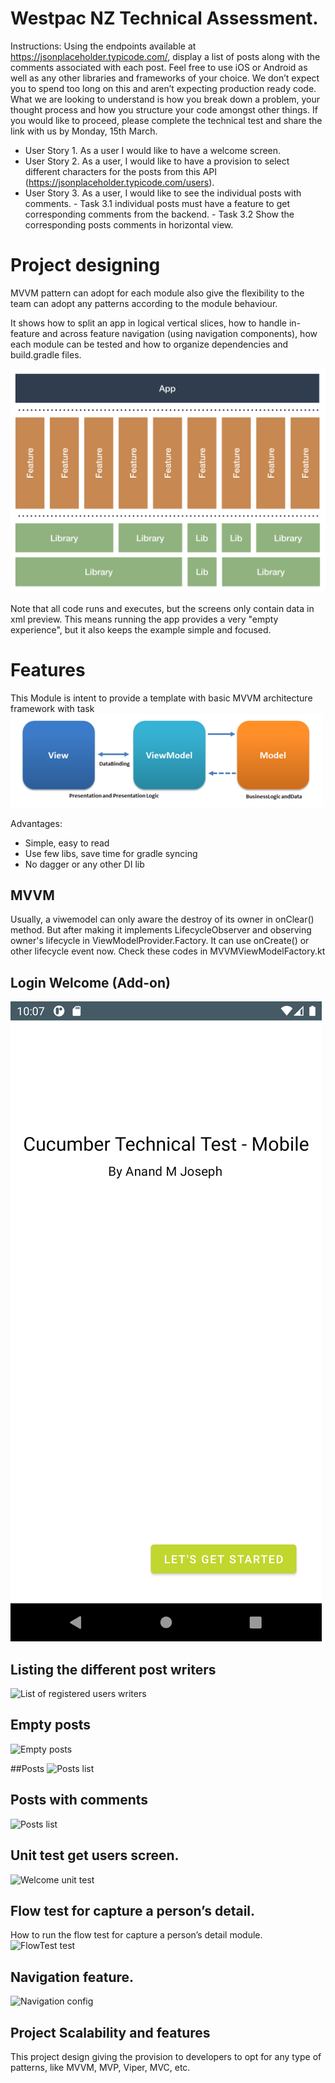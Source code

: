 # Westpac NZ Technical Assessment.

Instructions: Using the endpoints available at https://jsonplaceholder.typicode.com/, display a list of posts along with the comments associated with each post. Feel free to use iOS or Android as well as any other libraries and frameworks of your choice. We don’t expect you to spend too long on this and aren’t expecting production ready code. What we are looking to understand is how you break down a problem, your thought process and how you structure your code amongst other things. If you would like to proceed, please complete the technical test and share the link with us by Monday, 15th March.


- User Story 1. As a user I would like to have a welcome screen. 
- User Story 2. As a user, I would like to have a provision to select different characters for the posts from this API (https://jsonplaceholder.typicode.com/users).
- User Story 3. As a user, I would like to see the individual posts with comments.
      - Task 3.1  individual posts must have a feature to get corresponding comments from the backend.
      - Task 3.2 Show the corresponding posts comments in horizontal view.


# Project designing

MVVM pattern can adopt for each module also give the flexibility to the team can adopt any patterns according to the module behaviour.

It shows how to split an app in logical vertical slices, how to handle in-feature and across feature navigation (using navigation components), how each module can be tested and how to organize dependencies and build.gradle files. 

![Modularized architecture](https://github.com/anandmampuzhakal/CucumberTest/blob/main/readme/modularized_architecture.png)

Note that all code runs and executes, but the screens only contain data in xml preview. This means running the app provides a very "empty experience", but it also keeps the example simple and focused.

# Features 
This Module is intent to provide a template with basic MVVM architecture framework with task 
![MVVM pattern](https://github.com/anandmampuzhakal/CucumberTest/blob/main/readme/mvvmpattern.png)

Advantages:

- Simple, easy to read
- Use few libs, save time for gradle syncing
- No dagger or any other DI lib

## MVVM
Usually, a viwemodel can only aware the destroy of its owner in onClear() method. But after making it implements LifecycleObserver and observing owner's lifecycle in ViewModelProvider.Factory. It can use onCreate() or other lifecycle event now.
Check these codes in MVVMViewModelFactory.kt

## Login Welcome (Add-on)
![Welcome](https://github.com/anandmampuzhakal/CucumberTest/blob/main/readme/welcome.png)

## Listing the different post writers
![List of registered users writers](https://github.com/anandmampuzhakal/CucumberTest/blob/main/readme/list_of_users.png)

## Empty posts
![Empty posts](https://github.com/anandmampuzhakal/CucumberTest/blob/main/readme/empty_post.png)

##Posts
![Posts list](https://github.com/anandmampuzhakal/CucumberTest/blob/main/readme/post_list.png)

## Posts with comments
![Posts list](https://github.com/anandmampuzhakal/CucumberTest/blob/main/readme/show_comments.png)

## Unit test get users screen. 
![Welcome unit test](https://github.com/anandmampuzhakal/CucumberTest/blob/main/readme/unittest.png)

## Flow test for capture a person’s detail. 
How to run the flow test for capture a person’s detail module.
![FlowTest test](https://github.com/anandmampuzhakal/CucumberTest/blob/main/readme/howtorun.png)

## Navigation feature. 
![Navigation config](https://github.com/anandmampuzhakal/CucumberTest/blob/main/readme/navigation.png)

## Project Scalability and features 
This project design giving the provision to developers to opt for any type of patterns, like MVVM, MVP, Viper, MVC, etc.

